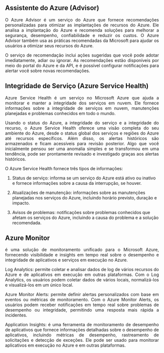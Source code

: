 ## Assistente do Azure (Advisor)

<p align="justify">O Azure Advisor é um serviço do Azure que fornece recomendações personalizadas para otimizar as implantações de recursos do Azure. Ele analisa a implantação do Azure e recomenda soluções para melhorar a segurança, desempenho, confiabilidade e reduzir os custos. O Azure Advisor também usa as práticas recomendadas da Microsoft para ajudar os usuários a otimizar seus recursos do Azure.</p>

<p align="justify">O serviço de recomendação inclui ações sugeridas que você pode adotar imediatamente, adiar ou ignorar.
As recomendações estão disponíveis por meio do portal do Azure e da API, e é possível configurar notificações para alertar você sobre novas recomendações.</p>

## Integridade de Serviço (Azure Service Health)

<p align="justify">Azure Service Health é um serviço no Microsoft Azure que ajuda a monitorar e manter a integridade dos serviços em nuvem. Ele fornece informações sobre a integridade de serviços em nuvem, manutenções planejadas e problemas conhecidos em todo o mundo.</p>

<p align="justify">Usando o status do Azure, a integridade do serviço e a integridade do recurso, o Azure Service Health oferece uma visão completa do seu ambiente do Azure, desde o status global dos serviços e regiões do Azure até recursos específicos. Além disso, os alertas históricos são armazenados e ficam acessíveis para revisão posterior. Algo que você inicialmente pensou ser uma anomalia simples e se transformou em uma tendência, pode ser prontamente revisado e investigado graças aos alertas históricos.</p>

<p align="justify">O Azure Service Health fornece três tipos de informações:</p>

1. Status de serviço: informa se um serviço do Azure está ativo ou inativo e fornece informações sobre a causa da interrupção, se houver.

2. Atualizações de manutenção: informações sobre as manutenções planejadas nos serviços do Azure, incluindo horário previsto, duração e impacto.

3. Avisos de problemas: notificações sobre problemas conhecidos que afetam os serviços do Azure, incluindo a causa do problema e a solução recomendada.

## Azure Monitor

<p align="justify">é uma solução de monitoramento unificado para o Microsoft Azure, fornecendo visibilidade e insights em tempo real sobre o desempenho e integridade de aplicativos e serviços em execução no Azure.</p>

<p align="justify">Log Analytics: permite coletar e analisar dados de log de vários recursos do Azure e de aplicativos em execução em outras plataformas. Com o Log Analytics, os usuários podem coletar dados de vários locais, normalizá-los e visualizá-los em um único local.</p>

<p align="justify">Azure Monitor Alerts: permite definir alertas personalizados com base em eventos ou métricas de monitoramento. Com o Azure Monitor Alerts, os usuários podem receber notificações em tempo real sobre problemas de desempenho ou integridade, permitindo uma resposta mais rápida a incidentes.</p>

<p align="justify">Application Insights: é uma ferramenta de monitoramento de desempenho de aplicativos que fornece informações detalhadas sobre o desempenho de aplicativos, incluindo métricas de desempenho, rastreamento de solicitações e detecção de exceções. Ele pode ser usado para monitorar aplicativos em execução no Azure e em outras plataformas.</p>
